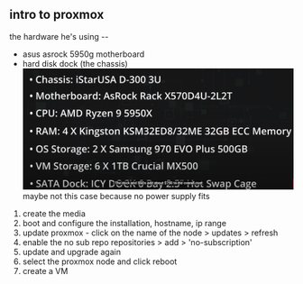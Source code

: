 ## intro to proxmox  

the hardware he's using -- 
- asus asrock 5950g motherboard  
- hard disk dock (the chassis)  
![proxmox hardware](images/proxmox_hw.png)
maybe not this case because no power supply fits

1. create the media  
2. boot and configure the installation, hostname, ip range
3. update proxmox - click on the name of the node > updates > refresh
4. enable the no sub repo repositories > add > 'no-subscription'
5. update and upgrade again 
6. select the proxmox node and click reboot
7. create a VM

